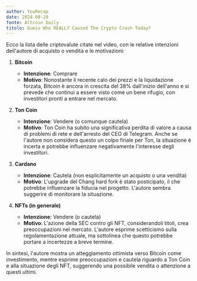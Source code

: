 ```yaml
---
author: YouRecap
date: 2024-08-29
fonte: Altcoin Daily
titolo: Guess Who REALLY Caused The Crypto Crash Today?
---
```


Ecco la lista delle criptovalute citate nel video, con le relative intenzioni dell'autore di acquisto o vendita e le motivazioni:

1. **Bitcoin**
   - **Intenzione**: Comprare
   - **Motivo**: Nonostante il recente calo dei prezzi e la liquidazione forzata, Bitcoin è ancora in crescita del 38% dall'inizio dell'anno e si prevede che continui a essere visto come un bene rifugio, con investitori pronti a entrare nel mercato.

2. **Ton Coin**
   - **Intenzione**: Vendere (o comunque cautela)
   - **Motivo**: Ton Coin ha subito una significativa perdita di valore a causa di problemi di rete e dell'arresto del CEO di Telegram. Anche se l'autore non considera questo un colpo finale per Ton, la situazione è incerta e potrebbe influenzare negativamente l'interesse degli investitori.

3. **Cardano**
   - **Intenzione**: Cautela (non esplicitamente un acquisto o una vendita)
   - **Motivo**: L'upgrade del Chang hard fork è stato posticipato, il che potrebbe influenzare la fiducia nel progetto. L'autore sembra suggerire di monitorare la situazione.

4. **NFTs (in generale)**
   - **Intenzione**: Vendere (o cautela)
   - **Motivo**: L'azione della SEC contro gli NFT, considerandoli titoli, crea preoccupazioni nel mercato. L'autore esprime scetticismo sulla regolamentazione attuale, ma sottolinea che questo potrebbe portare a incertezze a breve termine.

In sintesi, l'autore mostra un atteggiamento ottimista verso Bitcoin come investimento, mentre esprime preoccupazioni e cautela riguardo a Ton Coin e alla situazione degli NFT, suggerendo una possibile vendita o attenzione a questi ultimi.
